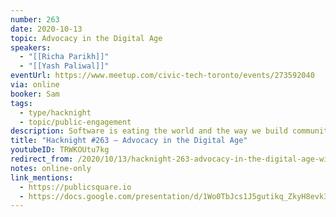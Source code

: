 ```yaml
---
number: 263
date: 2020-10-13
topic: Advocacy in the Digital Age
speakers:
  - "[[Richa Parikh]]"
  - "[[Yash Paliwal]]"
eventUrl: https://www.meetup.com/civic-tech-toronto/events/273592040
via: online
booker: Sam
tags:
  - type/hacknight
  - topic/public-engagement
description: Software is eating the world and the way we build communities and solve issues is next. Help PublicSquare define which topics are most important to Torontonians and how we can help folks get educated on them, and what meaningful feedback can we collect & share with policy makers, to help shape better outcomes for residents.
title: "Hacknight #263 – Advocacy in the Digital Age"
youtubeID: TRWKOUtu7kg
redirect_from: /2020/10/13/hacknight-263-advocacy-in-the-digital-age-with-richa-parikh-yash-paliwal/
notes: online-only
link_mentions:
  - https://publicsquare.io
  - https://docs.google.com/presentation/d/1Wo0TbJcs1J5gutikq_ZkyH8evk3AVwfYQo5-tE5aTCQ/edit
---
```

